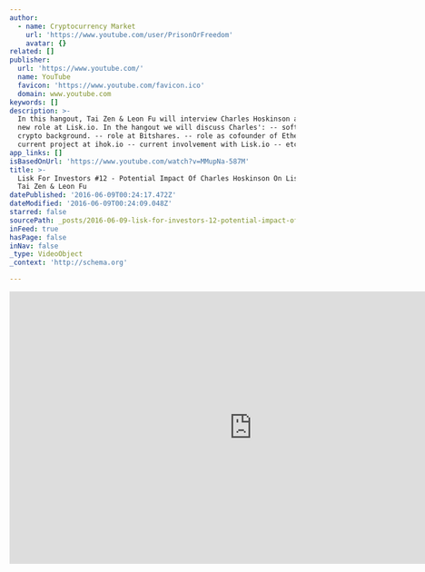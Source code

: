 ```yaml
---
author:
  - name: Cryptocurrency Market
    url: 'https://www.youtube.com/user/PrisonOrFreedom'
    avatar: {}
related: []
publisher:
  url: 'https://www.youtube.com/'
  name: YouTube
  favicon: 'https://www.youtube.com/favicon.ico'
  domain: www.youtube.com
keywords: []
description: >-
  In this hangout, Tai Zen & Leon Fu will interview Charles Hoskinson about his
  new role at Lisk.io. In the hangout we will discuss Charles': -- software and
  crypto background. -- role at Bitshares. -- role as cofounder of Ethereum --
  current project at ihok.io -- current involvement with Lisk.io -- etc.
app_links: []
isBasedOnUrl: 'https://www.youtube.com/watch?v=MMupNa-587M'
title: >-
  Lisk For Investors #12 - Potential Impact Of Charles Hoskinson On Lisk - By
  Tai Zen & Leon Fu
datePublished: '2016-06-09T00:24:17.472Z'
dateModified: '2016-06-09T00:24:09.048Z'
starred: false
sourcePath: _posts/2016-06-09-lisk-for-investors-12-potential-impact-of-charles-hoskins.md
inFeed: true
hasPage: false
inNav: false
_type: VideoObject
_context: 'http://schema.org'

---
```

<iframe src="https://cdn.embedly.com/widgets/media.html?url=http%3A%2F%2Fwww.youtube.com%2Fwatch%3Fv%3DMMupNa-587M&amp;src=https%3A%2F%2Fwww.youtube.com%2Fembed%2FMMupNa-587M%3Ffeature%3Doembed&amp;type=text%2Fhtml&amp;key=b7d04c9b404c499eba89ee7072e1c4f7&amp;schema=youtube" width="854" height="480" scrolling="no" frameborder="0" allowfullscreen="" style=""></iframe>